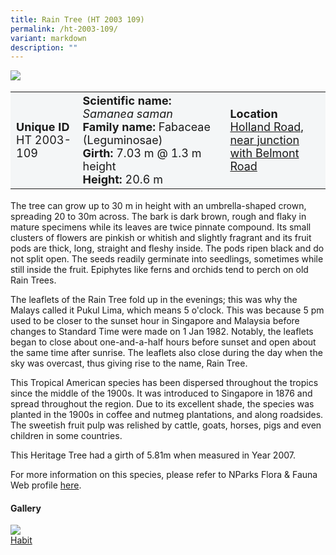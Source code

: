 ```yaml
---
title: Rain Tree (HT 2003 109)
permalink: /ht-2003-109/
variant: markdown
description: ""
---
```

<div class="isomer-image-wrapper">
<img src="/images/Heritage_trees_photos/rain_tree_ht_2005_45-habit.jpg">
</div><table style="minWidth: 100px; font-size: 18px; background: #F4F6F7">
<tbody><tr>
<td rowspan="1" colspan="1">
<strong>Unique ID</strong>
<br>HT 2003-109
</td>
<td rowspan="1" colspan="1">
<strong>Scientific name:</strong> <em>Samanea saman</em>
<br><strong>Family name:</strong> Fabaceae (Leguminosae)
<br><strong>Girth: </strong>7.03 m @ 1.3 m height
<br><strong>Height: </strong>20.6 m
</td>
<td rowspan="1" colspan="1">
<strong>Location</strong><a href="https://www.onemap.gov.sg/?lat=1.3128429999959967&amp;lng=103.7987290000037">
 <br>Holland Road, near junction
 <br>with Belmont Road</a>
</td>
</tr>
</tbody>
</table>
<p>The tree can grow up to 30 m in height with an umbrella-shaped crown, spreading 20 to 30m across. The bark is dark brown, rough and flaky in mature specimens while its leaves are twice pinnate compound. Its small clusters of flowers are pinkish or whitish and slightly fragrant and its fruit pods are thick, long, straight and fleshy inside. The pods ripen black and do not split open. The seeds readily germinate into seedlings, sometimes while still inside the fruit. Epiphytes like ferns and orchids tend to perch on old Rain Trees.</p>

<p>The leaflets of the Rain Tree fold up in the evenings; this was why the Malays called it Pukul Lima, which means 5 o'clock. This was because 5 pm used to be closer to the sunset hour in Singapore and Malaysia before changes to Standard Time were made on 1 Jan 1982. Notably, the leaflets began to close about one-and-a-half hours before sunset and open about the same time after sunrise. The leaflets also close during the day when the sky was overcast, thus giving rise to the name, Rain Tree.</p>

<p>This Tropical American species has been dispersed throughout the tropics since the middle of the 1900s. It was introduced to Singapore in 1876 and spread throughout the region. Due to its excellent shade, the species was planted in the 1900s in coffee and nutmeg plantations, and along roadsides. The sweetish fruit pulp was relished by cattle, goats, horses, pigs and even children in some countries.</p>
	
<p>This Heritage Tree had a girth of 5.81m when measured in Year 2007.</p>

<p>For more information on this species, please refer to NParks Flora &amp; Fauna Web profile <a href="https://www.nparks.gov.sg/florafaunaweb/flora/3/1/3106">here</a>.</p>

<h4><b>Gallery</b></h4>
<div class="isomer-card-grid">
<a href="/images/Heritage_trees_photos/rain_tree_ht_2005_45-habit.jpg" class="isomer-card">
<div class="isomer-card-image">
<div class="isomer-image-wrapper"><img src="/images/Heritage_trees_photos/rain_tree_ht_2005_45-habit.jpg"></div></div>
<div class="isomer-card-body"><div class="isomer-card-title">Habit</div></div></a><p></p></div>